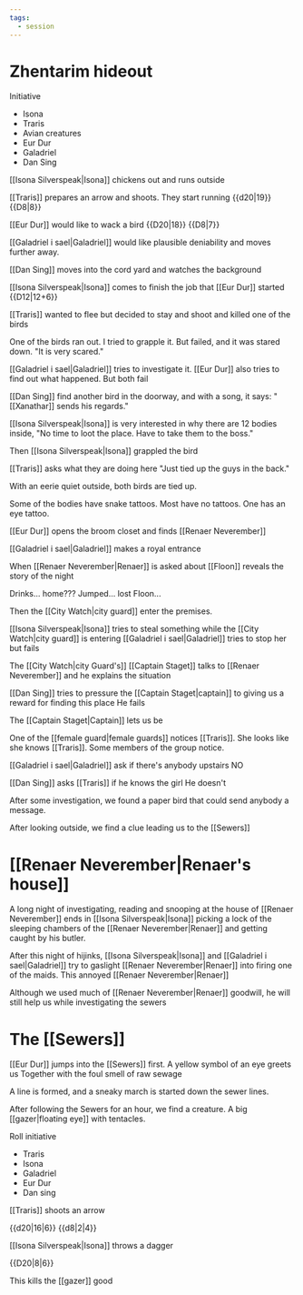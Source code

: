 ```yaml
---
tags:
  - session
---
```

# Zhentarim hideout

Initiative

- Isona
- Traris
- Avian creatures
- Eur Dur
- Galadriel
- Dan Sing

[[Isona Silverspeak|Isona]] chickens out and runs outside

[[Traris]] prepares an arrow and shoots. They start running
{{d20|19}} {{D8|8}}

[[Eur Dur]] would like to wack a bird
{{D20|18}} {{D8|7}}

[[Galadriel i sael|Galadriel]] would like plausible deniability and moves further away.

[[Dan Sing]] moves into the cord yard and watches the background

[[Isona Silverspeak|Isona]] comes to finish the job that [[Eur Dur]] started
{{D12|12+6}}

[[Traris]] wanted to flee but decided to stay and shoot and killed one of the birds

One of the birds ran out. I tried to grapple it. But failed, and it was stared down.
"It is very scared."

[[Galadriel i sael|Galadriel]] tries to investigate it. [[Eur Dur]] also tries to find out what happened. But both fail

[[Dan Sing]] find another bird in the doorway, and with a song, it says:
"[[Xanathar]] sends his regards."

[[Isona Silverspeak|Isona]] is very interested in why there are 12 bodies inside,
"No time to loot the place. Have to take them to the boss."

Then [[Isona Silverspeak|Isona]] grappled the bird

[[Traris]] asks what they are doing here
"Just tied up the guys in the back."

With an eerie quiet outside, both birds are tied up.

Some of the bodies have snake tattoos. Most have no tattoos. One has an eye tattoo.

[[Eur Dur]] opens the broom closet and finds [[Renaer Neverember]]

[[Galadriel i sael|Galadriel]] makes a royal entrance

When [[Renaer Neverember|Renaer]] is asked about [[Floon]] reveals the story of the night

Drinks... home??? Jumped... lost Floon...

Then the [[City Watch|city guard]] enter the premises.

[[Isona Silverspeak|Isona]] tries to steal something while the [[City Watch|city guard]] is entering
[[Galadriel i sael|Galadriel]] tries to stop her but fails

The [[City Watch|city Guard's]] [[Captain Staget]] talks to [[Renaer Neverember]] and he explains the situation

[[Dan Sing]] tries to pressure the [[Captain Staget|captain]] to giving us a reward for finding this place
He fails

The [[Captain Staget|Captain]] lets us be

One of the [[female guard|female guards]] notices [[Traris]]. She looks like she knows [[Traris]]. Some members of the group notice.

[[Galadriel i sael|Galadriel]] ask if there's anybody upstairs
NO

[[Dan Sing]] asks [[Traris]] if he knows the girl
He doesn't

After some investigation, we found a paper bird that could send anybody a message.

After looking outside, we find a clue leading us to the [[Sewers]]

# [[Renaer Neverember|Renaer's house]]

A long night of investigating, reading and snooping at the house of [[Renaer Neverember]] ends in [[Isona Silverspeak|Isona]] picking a lock of the sleeping chambers of the [[Renaer Neverember|Renaer]] and getting caught by his butler.

After this night of hijinks, [[Isona Silverspeak|Isona]] and [[Galadriel i sael|Galadriel]] try to gaslight [[Renaer Neverember|Renaer]] into firing one of the maids. This annoyed [[Renaer Neverember|Renaer]]

Although we used much of [[Renaer Neverember|Renaer]] goodwill, he will still help us while investigating the sewers

# The [[Sewers]]

[[Eur Dur]] jumps into the [[Sewers]] first. A yellow symbol of an eye greets us
Together with the foul smell of raw sewage

A line is formed, and a sneaky march is started down the sewer lines.

After following the Sewers for an hour, we find a creature.
A big [[gazer|floating eye]] with tentacles.

Roll initiative

- Traris
- Isona
- Galadriel
- Eur Dur
- Dan sing

[[Traris]] shoots an arrow

{{d20|16|6}}
{{d8|2|4}}

[[Isona Silverspeak|Isona]] throws a dagger

{{D20|8|6}}

This kills the [[gazer]] good
